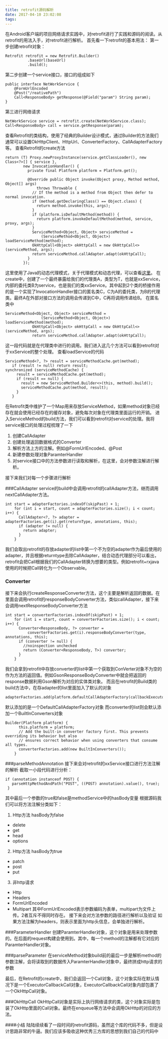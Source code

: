 ```yaml
---
title: retrofit源码解析
date: 2017-04-10 23:02:08
tags:
---
```

在Android客户端的项目网络请求实践中，对retrofit进行了实践和源码的阅读。从retrofit的用法入手，对retrofit进行解析。
首先看一下retrofit的基本用法：
第一步创建retrofit对象：
```
Retrofit retrofit = new Retrofit.Builder()
          .baseUrl(baseUrl)
          .build();
```
第二步创建一个service接口，接口的组成如下
```
public interface NetWorkService {
    @FormUrlEncoded
    @Post("/reativePath")
    Call<ResponseBody> getResponse(@Field("param") String param);
}
```
第三进行网络请求
```
NetWorkService service = retrofit.create(NetWorkService.class);
Call<ResponseBody> call = service.getResponse(param);
```

查看Retrofit的类结构，使用了经典的Builder设计模式，通过Builder的方法我们通常可以设置OkHttpClient、HttpUrl、ConverterFactory、CallAdapterFactory等。
查看Retrofit的create方法
```
return (T) Proxy.newProxyInstance(service.getClassLoader(), new Class<?>[] { service },
        new InvocationHandler() {
          private final Platform platform = Platform.get();

          @Override public Object invoke(Object proxy, Method method, Object[] args)
              throws Throwable {
            // If the method is a method from Object then defer to normal invocation.
            if (method.getDeclaringClass() == Object.class) {
              return method.invoke(this, args);
            }
            if (platform.isDefaultMethod(method)) {
              return platform.invokeDefaultMethod(method, service, proxy, args);
            }
            ServiceMethod<Object, Object> serviceMethod =
                (ServiceMethod<Object, Object>) loadServiceMethod(method);
            OkHttpCall<Object> okHttpCall = new OkHttpCall<>(serviceMethod, args);
            return serviceMethod.callAdapter.adapt(okHttpCall);
          }
        });
```
这里使用了Java的动态代理模式，关于代理模式和动态代理，可以查看[这里](http://a.codekk.com/detail/Android/Caij/%E5%85%AC%E5%85%B1%E6%8A%80%E6%9C%AF%E7%82%B9%E4%B9%8B%20Java%20%E5%8A%A8%E6%80%81%E4%BB%A3%E7%90%86)。
在create中，创建了一个最终暴露给我们的代理类A，类型为T，也就是xxService，内部的委托类B为service，也是我们的类xxService。其中起到2个类的桥接作用的是一个实现了InvocationHandler接口的匿名类C，C为A的委托类，为B的代理类。最终A在外部对接口方法的调用会传递到C中，C再将调用传递给B。
在匿名类中
```
ServiceMethod<Object, Object> serviceMethod =
                (ServiceMethod<Object, Object>) loadServiceMethod(method);
            OkHttpCall<Object> okHttpCall = new OkHttpCall<>(serviceMethod, args);
            return serviceMethod.callAdapter.adapt(okHttpCall);
```
这一段代码就是在代理类中进行的调用。我们进入这几个方法可以看到retrofit对于xxService的整个处理。
  查看loadService的代码
 ```
ServiceMethod<?, ?> result = serviceMethodCache.get(method);
    if (result != null) return result;
synchronized (serviceMethodCache) {
      result = serviceMethodCache.get(method);
      if (result == null) {
        result = new ServiceMethod.Builder<>(this, method).build();
        serviceMethodCache.put(method, result);
      }
    }
```
在Retrofit类中维护了一个Map用来存放ServiceMethod，如果method对象已经存在就会使用已经存在的缓存对象，避免每次对象在代理类里面运行的开销。
进入ServiceMethod的build方法，我们可以看到retrofit对service的处理。我将service接口的处理过程梳理了一下
1. 创建CallAdapter
2. 创建处理返回数据格式的Converter
3. 解析方法上方的注解。例如@FormUrlEncoded、@Post
4. 新建参数处理对象ParamterHandler
5. 对service接口中的方法参数进行读取和解析，在这里，会对参数注解进行解析。

接下来我们对每一个步骤进行解析

###CallAdapter
service的build中会调用retrofit的callAdapter方法，继而调用nextCallAdapter方法。
```
int start = adapterFactories.indexOf(skipPast) + 1;
    for (int i = start, count = adapterFactories.size(); i < count; i++) {
      CallAdapter<?, ?> adapter = adapterFactories.get(i).get(returnType, annotations, this);
      if (adapter != null) {
        return adapter;
      }
    }
```
我们会取出retrofit的存放adapter的list中第一个不为空的adapter作为最后使用的adapter，并且根据returntype去除CallAdapter，结合动态代理部分可以看出，retrofit会把Call根据我们的CallAdapter转换为想要的类型。例如retrofit+rxjava使用的时候把Call转化为一个Observable。

### Converter
接下来会执行createResponseConverter方法，这个主要是解析返回的数据。在里面会调用retrofit的responseBodyConverter方法，类似callAdapter，接下来会调用nextResponseBodyConverter方法
```
int start = converterFactories.indexOf(skipPast) + 1;
    for (int i = start, count = converterFactories.size(); i < count; i++) {
      Converter<ResponseBody, ?> converter =
          converterFactories.get(i).responseBodyConverter(type, annotations, this);
      if (converter != null) {
        //noinspection unchecked
        return (Converter<ResponseBody, T>) converter;
      }
    }
```
我们会拿到retrofit中存放converter的list中第一个获取到ConVerter对象不为空的作为方法的返回值。例如GsonResponseBodyConverter中就会把返回的response数据利用Gson解析为对应的实体类对象。
而且在retrofit的Build类的build方法中，在存adapter的list里面加入了默认的对象
```
adapterFactories.add(platform.defaultCallAdapterFactory(callbackExecutor));
```
默认添加的是一个DefaultCallAdapterFactory对象
而converter的list则会默认添加一个BuiltInConverters对象
```
Builder(Platform platform) {
      this.platform = platform;
      // Add the built-in converter factory first. This prevents overriding its behavior but also
      // ensures correct behavior when using converters that consume all types.
      converterFactories.add(new BuiltInConverters());
    }
```

###parseMethodAnnotation
接下来会对retrofit的xxService接口进行方法注解的解析
截取一小段代码进行分析：
```
if (annotation instanceof POST) {
   parseHttpMethodAndPath("POST", ((POST) annotation).value(), true);
 }
```
其中最后一个参数的true和false是methodService中的hasBody变量
根据源码我们可以将方法注解分类如下：
1. Http方法 hasBody为false
  * delete
  * get
  * head
  * options
2. Http方法 hasBody为true
  * patch
  * post
  * put
3. 非http请求
  * Http
  * Headers
  * FormUrlEncoded
  * Multipart
其中FormUrlEncoded表示参数编码为表单，multipart为文件上传。2者互斥不得同时存在。
接下来会对方法参数的路径进行解析以及验证
如果方法注解为headers，则表示里面为http头信息，会单独进行解析。

###ParameterHandler
创建ParamterHandler对象，这个对象是用来处理参数的。在后面的request构建会使用到。其中，每一个method的注解都有它对应的ParamterHandler对象。

###parseParameter
在serviceMethod对象build前的最后一步是解析method的参数注解，会将读取到的数据传入ParamterHandler对象中，最终拼成http请求的参数


最后，在Retrofit的create中，我们会返回一个Call对象，这个对象实际在默认情况下是一个ExecutorCallbackCall对象，ExecutorCallbackCall对象内部包裹了一个OkHttpCall对象。

###OkHttpCall
OkHttpCall对象是实际上执行网络请求的类，这个对象实际是包装了OkHttp里面的Call对象。最终在enqueue等方法中会调用OkHttp的对应的方法。


####小结
陆陆续续看了一段时间的retrofit源码，虽然这个库的代码不多，但是设计思路非常的牛逼。我们应该多吸收这种优秀三方库的思想到我们自己的代码中